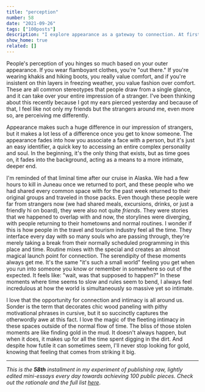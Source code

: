```yaml
---
title: "perception"
number: 58
date: "2021-09-26"
tags: ["100posts"]
description: "I explore appearance as a gateway to connection. At first, it's all we know, but eventually, it becomes just the key for unlocking a deeper connection. Deep emotional connection is all around us for the taking; we just have to be willing to dig for it and receive it when it appears."
show_home: true
related: []
---
```

People's perception of you hinges so much based on your outer appearance. If you wear flamboyant clothes, you're "out there." If you're wearing khakis and hiking boots, you really value comfort, and if you're insistent on thin layers in freezing weather, you value fashion over comfort. These are all common stereotypes that people draw from a single glance, and it can take over your entire impression of a stranger. I've been thinking about this recently because I got my ears pierced yesterday and because of that, I feel like not only my friends but the strangers around me, even more so, are perceiving me differently. 

Appearance makes such a huge difference in our impression of strangers, but it makes a lot less of a difference once you get to know someone. The appearance fades into how you associate a face with a person, but it's just an easy identifier, a quick key to accessing an entire complex personality and soul. In the beginning, it's the only thing that exists, but as time goes on, it fades into the background, acting as a means to a more intimate, deeper end.

I'm reminded of that liminal time after our cruise in Alaska. We had a few hours to kill in Juneau once we returned to port, and these people who we had shared every common space with for the past week returned to their original groups and traveled in those packs. Even though these people were far from strangers now (we had shared meals, excursions, drinks, or just a friendly hi on board), they were also not quite _friends_. They were stories that we happened to overlap with and now, the storylines were diverging, with people returning to their hometowns and normal routines. I wonder if this is how people in the travel and tourism industry feel all the time. They interface every day with so many souls who are passing through, they're merely taking a break from their normally scheduled programming in this place and time. Routine mixes with the special and creates an almost magical launch point for connection. The serendipity of these moments always get me. It's the same "it's such a small world" feeling you get when you run into someone you know or remember in somewhere so out of the expected. It feels like: "wait, was that supposed to happen?" In these moments where time seems to slow and rules seem to bend, I always feel incredulous at how the world is simultaneously so massive yet so intimate.

I love that the opportunity for connection and intimacy is all around us. Sonder is the term that decorates chic wood paneling with pithy motivational phrases in cursive, but it so succinctly captures the otherwordly awe at this fact. I love the magic of the fleeting intimacy in these spaces outside of the normal flow of time. The bliss of those stolen moments are like finding gold in the mud. It doesn't always happen, but when it does, it makes up for all the time spent digging in the dirt. And despite how futile it can sometimes seem, I'll never stop looking for gold, knowing that feeling that comes from striking it big.

---

*This is the **58th** installment in my experiment of publishing raw, lightly edited mini-essays every day towards achieving 100 public pieces. Check out the rationale and the full list [here](https://www.spencerchang.me/experiments/100posts/)*.


